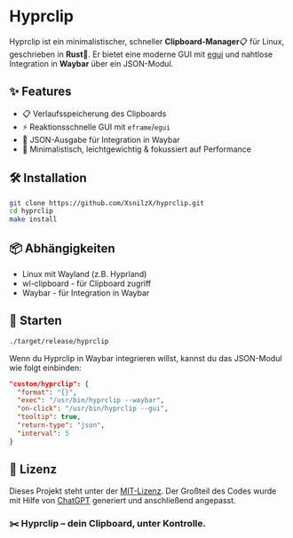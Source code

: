 # Hyprclip

Hyprclip ist ein minimalistischer, schneller **Clipboard-Manager**📋 für Linux, geschrieben in **Rust**🦀.
Er bietet eine moderne GUI mit [egui](https://github.com/emilk/egui) und nahtlose Integration in **Waybar** über ein JSON-Modul.

## ✨ Features

- 📋 Verlaufsspeicherung des Clipboards
- ⚡ Reaktionsschnelle GUI mit `eframe`/`egui`
- 🧩 JSON-Ausgabe für Integration in Waybar
- 🧼 Minimalistisch, leichtgewichtig & fokussiert auf Performance

## 🛠️ Installation

```bash
git clone https://github.com/XsnilzX/hyprclip.git
cd hyprclip
make install
```

## 📦 Abhängigkeiten

- Linux mit Wayland (z.B. Hyprland)
- wl-clipboard - für Clipboard zugriff
- Waybar - für Integration in Waybar

## 🚀 Starten

```bash
./target/release/hyprclip
```

Wenn du Hyprclip in Waybar integrieren willst, kannst du das JSON-Modul wie folgt einbinden:

```JSON
"custom/hyprclip": {
  "format": "{}",
  "exec": "/usr/bin/hyprclip --waybar",
  "on-click": "/usr/bin/hyprclip --gui",
  "tooltip": true,
  "return-type": "json",
  "interval": 5
}
```

## 📜 Lizenz

Dieses Projekt steht unter der [MIT-Lizenz](LICENSE).
Der Großteil des Codes wurde mit Hilfe von [ChatGPT](https://chatgpt.com/) generiert und anschließend angepasst.

### ✂️ Hyprclip – dein Clipboard, unter Kontrolle.

